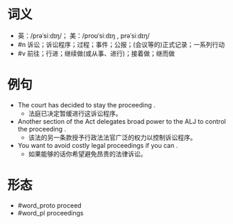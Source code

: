 # 词义
- 英：/prəˈsiːdɪŋ/； 美：/proʊˈsiːdɪŋ , prəˈsiːdɪŋ/
- #n 诉讼；诉讼程序；过程；事件；公报；(会议等的)正式记录；一系列行动
- #v 前往；行进；继续做(或从事、进行)；接着做；继而做
# 例句
- The court has decided to stay the proceeding .
	- 法庭已决定暂缓进行这诉讼程序。
- Another section of the Act delegates broad power to the ALJ to control the proceeding .
	- 该法的另一条款授予行政法法官广泛的权力以控制诉讼程序。
- You want to avoid costly legal proceedings if you can .
	- 如果能够的话你希望避免昂贵的法律诉讼。
# 形态
- #word_proto proceed
- #word_pl proceedings
